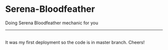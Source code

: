 # Serena-Bloodfeather
Doing Serena Bloodfeather mechanic for you
<br />
<hr />
<br />
It was my first deployment so the code is in master branch. Cheers!
